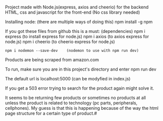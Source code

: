 Project made with Node.js(express, axios and cheerio) for the backend
HTML, css and javascript for the front-end (No css library needed)

Installing node: (there are multiple ways of doing this)
    npm install -g npm          

If you got these files from github this is a must: (dependencies)
    npm i express               (to install express for node.js)
    npm i axios                 (to axios express for node.js)
    npm i cheerio               (to cheerio express for node.js)

    npm i nodemon --save-dev    (nodemon to use with npm run dev)

Products are being scraped from amazon.com

To run, make sure you are in this project's directory and enter
    npm run dev

The default url is localhost:5000 (can be modyfied in index.js)

If you get a 503 error  trying to search for the product again 
might solve it.

It seems to be returning few products or sometimes no products at
all unless the product is related to technology (pc parts, peripherals,
cellphones). 
My guess is that this is happening because of the way the html page
 structure for a certain type of product.#